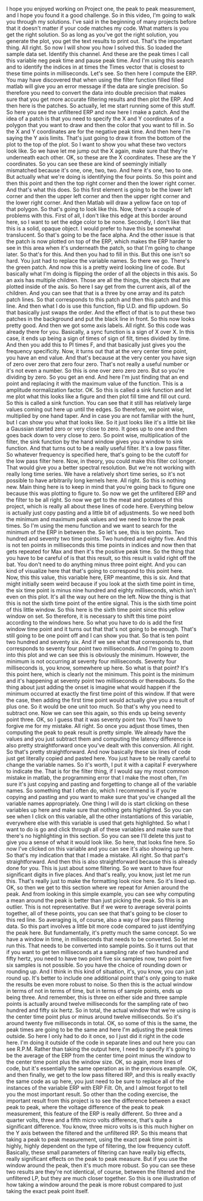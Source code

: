 I hope you enjoyed working on Project one, the peak to peak measurement, and I hope you found it a good challenge. So in this video, I'm going to walk you through my solutions. I've said in the beginning of many projects before that it doesn't matter if your code matches my code. What matters is you get the right solution. So as long as you've got the right solution, you generate the plot, you get the text results to print out. That's the important thing. All right. So now I will show you how I solved this. So loaded the sample data set. Identify this channel. And these are the peak times I call this variable neg peak time and pause peak time. And I'm using this search and to identify the indices in at times the Times vector that is closest to these time points in milliseconds. Let's see. So then here I compute the ERP. You may have discovered that when using the filter function filled filled matlab will give you an error message if the data are single precision. So therefore you need to convert the data into double precision that makes sure that you get more accurate filtering results and then plot the ERP. And then here is the patches. So actually, let me start running some of this stuff. So here you see the unfiltered ERP and now here I make a patch. And the idea of a patch is that you need to specify the X and Y coordinates of a polygon that you want to draw and then the color that you want to fill in. So the X and Y coordinates are for the negative peak time. And then here I'm saying the Y axis limits. That's just going to draw it from the bottom of the plot to the top of the plot. So I want to show you what these two vectors look like. So we have let me jump out the X again, make sure that they're underneath each other. OK, so these are the X coordinates. These are the Y coordinates. So you can see these are kind of seemingly initially mismatched because it's one, one, two, two. And here it's one, two to one. But actually what we're doing is identifying the four points. So this point and then this point and then the top right corner and then the lower right corner. And that's what this does. So this first element is going to be the lower left corner and then the upper left corner and then the upper right corner and the lower right corner. And then Matlab will draw a yellow face on top of that polygon. So that's going to look like this. Now, there's a couple of problems with this. First of all, I don't like this edge at this border around here, so I want to set the edge color to be none. Secondly, I don't like that this is a solid, opaque object. I would prefer to have this be somewhat translucent. So that's going to be the face alpha. And the other issue is that the patch is now plotted on top of the ERP, which makes the ERP harder to see in this area when it's underneath the patch, so that I'm going to change later. So that's for this. And then you had to fill in this. But this one isn't so hard. You just had to replace the variable names. So there we go. There's the green patch. And now this is a pretty weird looking line of code. But basically what I'm doing is flipping the order of all the objects in this axis. So an axis has multiple children. Those are all the things, the objects that are plotted inside of the axis. So here I say get from the current axis, all of the children. And you can see that that is a three by one array and its patch patch lines. So that corresponds to this patch and then this patch and this line. And then what I do is use this function, flip U.D. and flip updown. So that basically just swaps the order. And the effect of that is to put these two patches in the background and put the black line in front. So this now looks pretty good. And then we got some axis labels. All right. So this code was already there for you. Basically, a sync function is a sign of X over X. In this case, it ends up being a sign of times of sign of filt, times divided by time. And then you add this to PI times F, and that basically just gives you the frequency specificity. Now, it turns out that at the very center time point, you have an end value. And that's because at the very center you have sign of zero over zero that zero four zero. That's not really a useful number or it's not even a number. So this is one over zero zero zero. But so you're dividing by zero. So you get an end. And here I'm just finding that an end point and replacing it with the maximum value of the function. This is a amplitude normalization factor. OK. So this is called a sink function and let me plot what this looks like a figure and then plot fill time and fill out curd. So this is called a sink function. You can see that it still has relatively large values coming out here up until the edges. So therefore, we point wise, multiplied by one hand taper. And in case you are not familiar with the hunt, but I can show you what that looks like. So it just looks like it's a little bit like a Gaussian started zero or very close to zero. It goes up to one and then goes back down to very close to zero. So point wise, multiplication of the filter, the sink function by the hand window gives you a window to sink function. And that turns out to be a really useful filter. It's a low pass filter. So whatever frequency is specified here, that's going to be the cutoff for the low pass filter here. Now, in theory, you could make this filter col longer. That would give you a better spectral resolution. But we're not working with really long time series. We have a relatively short time series, so it's not possible to have arbitrarily long kernels here. All right. So this is nothing new. Main thing here is to keep in mind that you're going back to figure one because this was plotting to figure to. So now we get the unfiltered ERP and the filter to be all right. So now we get to the meat and potatoes of this project, which is really all about these lines of code here. Everything below is actually just copy pasting and a little bit of adjustments. So we need both the minimum and maximum peak values and we need to know the peak times. So I'm using the menu function and we want to search for the minimum of the ERP in between the. So let's see, this is ten points. Two hundred and seventy two time points. Two hundred and eighty five. And this is not ten points in milliseconds this time points in indices and now then that gets repeated for Max and then it's the positive peak time. So the thing that you have to be careful of is that this result, so this result is valid right off the bat. You don't need to do anything minus three point eight. And you can kind of visualize here that that's going to correspond to this point here. Now, this this value, this variable here, ERP meantime, this is six. And that might initially seem weird because if you look at the sixth time point in time, the six time point is minus nine hundred and eighty milliseconds, which isn't even on this plot. It's all the way out here on the left. Now the thing is that this is not the sixth time point of the entire signal. This is the sixth time point of this little window. So this here is the sixth time point since this yellow window on set. So therefore, it is necessary to shift this time point according to the windows here. So what you have to do is add the first window time point and it turns out that that's not going to be enough. That's still going to be one point off and I can show you that. So that is ten point two hundred and seventy six. And if we see what that corresponds to, that corresponds to seventy four point two milliseconds. And I'm going to zoom into this plot and we can see this is obviously the minimum. However, the minimum is not occurring at seventy four milliseconds. Seventy four milliseconds is, you know, somewhere up here. So what is that point? It's this point here, which is clearly not the minimum. This point is the minimum and it's happening at seventy point two milliseconds or thereabouts. So the thing about just adding the onset is imagine what would happen if the minimum occurred at exactly the first time point of this window. If that were the case, then adding the first time point would actually give you a result of plus one. So it would be one unit too much. So that's why you need to subtract one. Now we can see this again, so this ends up being seventy point three. OK, so I guess that it was seventy point two. You'll have to forgive me for my mistake. All right. So once you adjust those times, then computing the peak to peak result is pretty simple. We already have the values and you just subtract them and computing the latency difference is also pretty straightforward once you've dealt with this conversion. All right. So that's pretty straightforward. And now basically these six lines of code just get literally copied and pasted here. You just have to be really careful to change the variable names. So it's worth, I put it with a capital F everywhere to indicate the. That is for the filter thing, if I would say my most common mistake in matlab, the programming error that I make the most often, I'm sure it's just copying and pasting and forgetting to change all of the variable names. So something that I often do, which I recommend is if you're copying and pasting and you want to make sure that you've changed all the variable names appropriately. One thing I will do is start clicking on these variables up here and make sure that nothing gets highlighted. So you can see when I click on this variable, all the other instantiations of this variable, everywhere else with this variable is used that gets highlighted. So what I want to do is go and click through all of these variables and make sure that there's no highlighting in this section. So you can see I'll delete this just to give you a sense of what it would look like. So here, that looks fine here. So now I've clicked on this variable and you can see it's also showing up here. So that's my indication that that I made a mistake. All right. So that part's straightforward. And then this is also straightforward because this is already done for you. This is just about some filtering. So we want to have four significant digits in five places. And that's really, you know, just let me run this. That's really just to make the formatting look nice here. So it's lined up. OK, so then we get to this section where we repeat for Amien around the peak. And from looking in this simple example, you can see why computing a mean around the peak is better than just picking the peak. So this is an outlier. This is not representative. But if we were to average several points together, all of these points, you can see that that's going to be closer to this red line. So averaging is, of course, also a way of low pass filtering data. So this part involves a little bit more code compared to just identifying the peak here. But fundamentally, it's pretty much the same concept. So we have a window in time, in milliseconds that needs to be converted. So let me run this. That needs to be converted into sample points. So it turns out that if you want to get ten milliseconds at a sampling rate of two hundred and fifty hertz, you need to have two point five six samples now, two point five six samples is not possible. So you have the choice of rounding down or rounding up. And I think in this kind of situation, it's, you know, you can just round up. It's better to include one additional point that's only going to make the results be even more robust to noise. So then this is the actual window in terms of not in terms of time, but in terms of sample points, ends up being three. And remember, this is three on either side and three sample points is actually around twelve milliseconds for the sampling rate of two hundred and fifty six hertz. So in total, the actual window that we're using is the center time point plus or minus around twelve milliseconds. So it's around twenty five milliseconds in total. OK, so some of this is the same, the peak times are going to be the same and here I'm adjusting the peak times outside. So here I only had to do it once, so I just did it right in the code here. I'm doing it outside of the code in separate lines and out here you can see R.P.M. Rather than taking the output here, I need to specify it's going to be the average of the ERP from the center time point minus the window to the center time point plus the window size. OK, so again, more lines of code, but it's essentially the same operation as in the previous example. OK, and then finally, we get to the low pass filtered IRP, and this is really exactly the same code as up here, you just need to be sure to replace all of the instances of the variable ERP with ERP Filt. Oh, and I almost forgot to tell you the most important result. So other than the coding exercise, the important result from this project is to see the difference between a exact peak to peak, where the voltage difference of the peak to peak measurement, this feature of the ERP is really different. So three and a quarter volts, three and a fifth micro volts difference, that's quite a significant difference. You know, three micro volts is is this much higher on the Y axis between the filtered and the unfiltered IRP. So this means that taking a peak to peak measurement, using the exact peak time point is highly, highly dependent on the type of filtering, the low frequency cutoff. Basically, these small parameters of filtering can have really big effects, really significant effects on the peak to peak measure. But if you use the window around the peak, then it's much more robust. So you can see these two results are they're not identical, of course, between the filtered and the unfiltered LP, but they are much closer together. So this is one illustration of how taking a window around the peak is more robust compared to just taking the exact peak point itself.